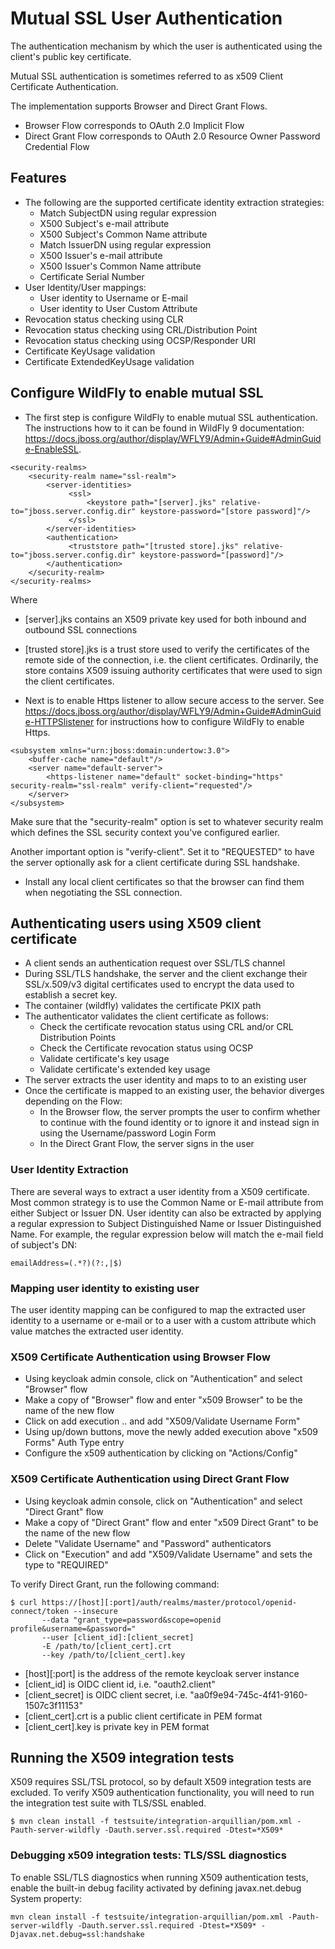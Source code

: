 # Mutual SSL User Authentication

The authentication mechanism by which the user is authenticated using
the client's public key certificate.

Mutual SSL authentication is sometimes referred to as x509 Client Certificate Authentication.

The implementation supports Browser and Direct Grant Flows.
 - Browser Flow corresponds to OAuth 2.0 Implicit Flow
 - Direct Grant Flow corresponds to OAuth 2.0 Resource Owner Password Credential Flow

## Features

 - The following are the supported certificate identity extraction strategies:
   - Match SubjectDN using regular expression
   - X500 Subject's e-mail attribute
   - X500 Subject's Common Name attribute
   - Match IssuerDN using regular expression
   - X500 Issuer's e-mail attribute
   - X500 Issuer's Common Name attribute
   - Certificate Serial Number
 - User Identity/User mappings:
    - User identity to Username or E-mail
    - User identity to User Custom Attribute
 - Revocation status checking using CLR
 - Revocation status checking using CRL/Distribution Point
 - Revocation status checking using OCSP/Responder URI
 - Certificate KeyUsage validation
 - Certificate ExtendedKeyUsage validation


## Configure WildFly to enable mutual SSL

- The first step is configure WildFly to enable mutual SSL authentication.
The instructions how to it can be found in WildFly 9 documentation:
https://docs.jboss.org/author/display/WFLY9/Admin+Guide#AdminGuide-EnableSSL.

```
<security-realms>
    <security-realm name="ssl-realm">
        <server-identities>
             <ssl>
                 <keystore path="[server].jks" relative-to="jboss.server.config.dir" keystore-password="[store password]"/>
             </ssl>
        </server-identities>
        <authentication>
             <truststore path="[trusted store].jks" relative-to="jboss.server.config.dir" keystore-password="[password]"/>
        </authentication>
    </security-realm>
</security-realms>
```

Where
  - [server].jks contains an X509 private key used for both inbound and outbound SSL connections
  - [trusted store].jks is a trust store used to verify the certificates of the remote side of the connection,
  i.e. the client certificates. Ordinarily, the store contains X509 issuing authority certificates
  that were used to sign the client certificates.

- Next is to enable Https listener to allow secure access to the server.
See https://docs.jboss.org/author/display/WFLY9/Admin+Guide#AdminGuide-HTTPSlistener for
instructions how to configure WildFly to enable Https.

```
<subsystem xmlns="urn:jboss:domain:undertow:3.0">
    <buffer-cache name="default"/>
    <server name="default-server">
        <https-listener name="default" socket-binding="https" security-realm="ssl-realm" verify-client="requested"/>
    </server>
</subsystem>
```

Make sure that the "security-realm" option is set to whatever security realm which defines
the SSL security context you've configured earlier.

Another important option is "verify-client". Set it to "REQUESTED" to have the server
optionally ask for a client certificate during SSL handshake.

- Install any local client certificates so that the browser can find
  them when negotiating the SSL connection.

## Authenticating users using X509 client certificate

- A client sends an authentication request over SSL/TLS channel
- During SSL/TLS handshake, the server and the client exchange their SSL/x.509/v3 digital certificates
  used to encrypt the data used to establish a secret key.
- The container (wildfly) validates the certificate PKIX path
- The authenticator validates the client certificate as follows:
  - Check the certificate revocation status using CRL and/or CRL Distribution Points
  - Check the Certificate revocation status using OCSP
  - Validate certificate's key usage
  - Validate certificate's extended key usage
- The server extracts the user identity and maps to to an existing user
- Once the certificate is mapped to an existing user, the behavior diverges depending on the Flow:
  - In the Browser flow, the server prompts the user to confirm whether to continue with the found identity or to ignore it
     and instead sign in using the Username/password Login Form
  - In the Direct Grant Flow, the server signs in the user

### User Identity Extraction

There are several ways to extract a user identity from a X509 certificate. Most common
strategy is to use the Common Name or E-mail attribute from either Subject
or Issuer DN.
User identity can also be extracted by applying a regular expression to
Subject Distinguished Name or Issuer Distinguished Name. For example, the
regular expression below will match the e-mail field of subject's DN:
```
emailAddress=(.*?)(?:,|$)
```

### Mapping user identity to existing user

The user identity mapping can be configured to map the extracted user identity
to a username or e-mail or to a user with a custom attribute which value matches
the extracted user identity.


### X509 Certificate Authentication using Browser Flow

* Using keycloak admin console, click on "Authentication" and select "Browser" flow
* Make a copy of "Browser" flow and enter "x509 Browser" to be the name of the new flow
* Click on add execution .. and add "X509/Validate Username Form"
* Using up/down buttons, move the newly added execution above "x509 Forms" Auth Type entry
* Configure the x509 authentication by clicking on "Actions/Config"

### X509 Certificate Authentication using Direct Grant Flow

* Using keycloak admin console, click on "Authentication" and select "Direct Grant" flow
* Make a copy of "Direct Grant" flow and enter "x509 Direct Grant" to be the name of the new flow
* Delete "Validate Username" and "Password" authenticators
* Click on "Execution" and add "X509/Validate Username" and sets the type to "REQUIRED"

To verify Direct Grant, run the following command:

```
$ curl https://[host][:port]/auth/realms/master/protocol/openid-connect/token --insecure
       --data "grant_type=password&scope=openid profile&username=&password="
       --user [client_id]:[client_secret]
       -E /path/to/[client_cert].crt
       --key /path/to/[client_cert].key
```

* [host][:port] is the address of the remote keycloak server instance
* [client_id]  is OIDC client id, i.e. "oauth2.client"
* [client_secret] is OIDC client secret, i.e. "aa0f9e94-745c-4f41-9160-1507c3f11153"
* [client_cert].crt is a public client certificate in PEM format
* [client_cert].key is private key in PEM format

## Running the X509 integration tests
X509 requires SSL/TSL protocol, so by default X509 integration tests are excluded. To verify X509 authentication functionality, you will need to run the integration test suite with TLS/SSL enabled.
```
$ mvn clean install -f testsuite/integration-arquillian/pom.xml -Pauth-server-wildfly -Dauth.server.ssl.required -Dtest=*X509*
```
### Debugging x509 integration tests: TLS/SSL diagnostics 
To enable SSL/TLS diagnostics when running X509 authentication tests, enable the built-in debug facility activated by defining javax.net.debug System property:
```
mvn clean install -f testsuite/integration-arquillian/pom.xml -Pauth-server-wildfly -Dauth.server.ssl.required -Dtest=*X509* -Djavax.net.debug=ssl:handshake
```
